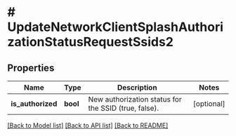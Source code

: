 # # UpdateNetworkClientSplashAuthorizationStatusRequestSsids2

## Properties

Name | Type | Description | Notes
------------ | ------------- | ------------- | -------------
**is_authorized** | **bool** | New authorization status for the SSID (true, false). | [optional]

[[Back to Model list]](../../README.md#models) [[Back to API list]](../../README.md#endpoints) [[Back to README]](../../README.md)
